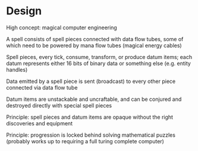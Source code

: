 # Design

High concept: magical computer engineering

A spell consists of spell pieces connected with data flow tubes, some of which need to be powered by mana flow tubes (magical energy cables)

Spell pieces, every tick, consume, transform, or produce datum items; each datum represents either 16 bits of binary data or something else (e.g. entity handles)

Data emitted by a spell piece is sent (broadcast) to every other piece connected via data flow tube

Datum items are unstackable and uncraftable, and can be conjured and destroyed directly with special spell pieces

Principle: spell pieces and datum items are opaque without the right discoveries and equipment

Principle: progression is locked behind solving mathematical puzzles (probably works up to requiring a full turing complete computer)
